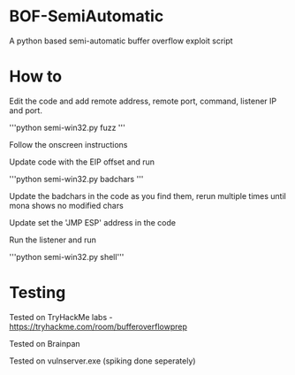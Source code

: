 # BOF-SemiAutomatic
A python based semi-automatic buffer overflow exploit script 

# How to 

Edit the code and add remote address, remote port, command, listener IP and port. 

'''python semi-win32.py fuzz '''

Follow the onscreen instructions 

Update code with the EIP offset and run 

'''python semi-win32.py badchars '''

Update the badchars in the code as you find them, rerun multiple times until mona shows no modified chars 

Update set the 'JMP ESP' address in the code 

Run the listener and run

'''python semi-win32.py shell'''

 
# Testing 

Tested on TryHackMe labs - https://tryhackme.com/room/bufferoverflowprep 

Tested on Brainpan

Tested on vulnserver.exe (spiking done seperately)
